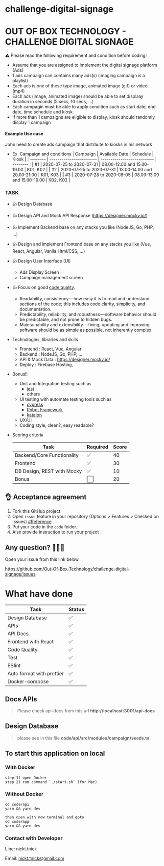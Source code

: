 # challenge-digital-signage

# OUT OF BOX TECHNOLOGY - CHALLENGE DIGITAL SIGNAGE

:warning: Please read the following requirement and condition before coding!

- Assume that you are assigned to implement the digital signage platform (Ads)
- 1 ads campaign can contains many ads(s) (imaging campaign is a playlist)
- Each ads is one of these type image, animated image (gif) or video (mp4)
- Each ads (image, animated image) should be able to set displaay duration in seconds (5 secs, 10 secs, ...)
- Each campagin must be able to apply condition such as start date, end date, time schedule and kiosk.
- If more than 1 campaigns are eligible to display, kiosk should randomly display 1 campaign

#### Example Use case

John need to create ads campaign that distrbute to kiosks in his network

- Ex. Campaign and conditions
  | Campaign | Available Date | Schedule | Kiosk |
  | -------- | ------------------------ | --------------------------- | -------- |
  | #1 | 2020-07-25 to 2020-07-31 | 08.00-12.00 and 15.00-19.00 | K01, K02 |
  | #2 | 2020-07-25 to 2020-07-31 | 13.00-14.00 and 20.00-21.00 | K01, K03 |
  | #3 | 2020-07-28 to 2020-08-05 | 08.00-13.00 and 15.00-19.00 | K02, K03 |

### TASK

- :+1: Design Database
- :+1: Design API and Mock API Response (https://designer.mocky.io/)
- :+1: Implement Backend base on any stacks you like (NodeJS, Go, PHP, ...)
- :+1: Design and implement Frontend base on any stacks you like (Vue, React, Angular, Vanila Html/CSS, ...)
- :+1: Design User Interface (UI)
  - Ads Display Screen
  - Campaign management screen
- :+1: Focus on good [code quality](https://medium.com/@mkt_43322/why-is-code-quality-such-a-big-deal-for-developers-91bdace85d44).
  - Readability, consistency — how easy it is to read and understand sections of the code; this includes code clarity, simplicity, and documentation.
  - Predictability, reliability, and robustness — software behavior should be predictable, and not prone to hidden bugs.
  - Maintainability and extensibility — fixing, updating and improving software should be as simple as possible, not inherently complex.
- Technologies, libraries and skills
  - Frontend : React, Vue, Angular
  - Backend : NodeJS, Go, PHP, ...
  - API & Mock Data : https://designer.mocky.io/
  - Deploy : Firebase Hosting,
- Bonus!!
  - Unit and Integration testing such as
    - [jest](https://jestjs.io/)
    - others
  - UI testing with automate testing tools such as
    - [cypress](https://www.cypress.io/)
    - [Robot Framework](https://robotframework.org/)
    - [katalon](https://www.katalon.com/)
  - UX/UI
  - Coding style, clean?, easy readable?
- Scoring criteria

  | Task                       | Required             | Score |
  | -------------------------- | -------------------- | ----- |
  | Backend/Core Functionality | :white_check_mark:   | 40    |
  | Frontend                   | :white_check_mark:   | 30    |
  | DB Design, REST with Mocky | :white_check_mark:   | 10    |
  | Bonus                      | :white_large_square: | 20    |

## :ok_hand: Acceptance agreement

1. Fork this GitHub project.
2. Open `issue` feature in your repository (Options > Features > Checked on Issues) [#Reference](https://softwareengineering.stackexchange.com/questions/179468/forking-a-repo-on-github-but-allowing-new-issues-on-the-fork)
3. Put your code in the `code` folder.
4. Also provide instruction to run your project

## Any question? :see_no_evil::hear_no_evil::speak_no_evil:

Open your issue from this link below

https://github.com/Out-Of-Box-Technology/challenge-digital-signage/issues

# What have done

| Task                      | Status             |
| ------------------------- | ------------------ |
| Design Database           | :white_check_mark: |
| APIs                      | :white_check_mark: |
| API Docs                  | :white_check_mark: |
| Frontend with React       | :white_check_mark: |
| Code Quality              | :white_check_mark: |
| Test                      | :white_check_mark: |
| ESlint                    | :white_check_mark: |
| Auto format with prettier | :white_check_mark: |
| Docker-compose            | :white_check_mark: |

## Docs APIs

> Please check api-docs from this url **http://localhost:3001/api-docs**

## Design Database

> please see in this file **code/api/src/modules/campaign/seeds.ts**

## To start this application on local

### With Docker

```
step 1) open Docker
step 2) run command `./start.sh` (for Mac)
```

### Without Docker

```
cd code/api
yarn && yarn dev

then open with new terminal and goto
cd code/app
yarn && yarn dev
```

### Contact with Developer

Line: nickt.tnick

Email: nickt.tnick@gmail.com
